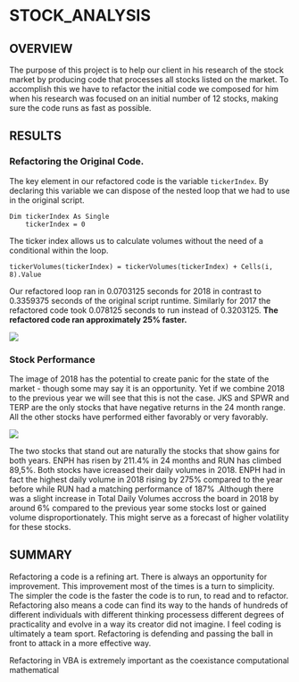 # STOCK_ANALYSIS

## OVERVIEW

 The purpose of this project is to help our client in his research of the stock market by producing code 
that processes all stocks listed on the market. To accomplish this we have to refactor the initial code 
we composed for him when his research was focused on an initial number of 12 stocks, making sure the 
code runs as fast as possible.

## RESULTS 

### Refactoring the Original Code.

 The key element in our refactored code is the  variable ```tickerIndex```. By declaring this variable 
we can dispose of the nested loop that we had to use in the original script. 

```
Dim tickerIndex As Single
    tickerIndex = 0
```
 The ticker index allows us to calculate volumes 
without the need of a conditional within the loop.

```tickerVolumes(tickerIndex) = tickerVolumes(tickerIndex) + Cells(i, 8).Value```

 Our refactored loop ran in 0.0703125 seconds for 2018 in contrast to 0.3359375 seconds of the original script runtime. 
Similarly for 2017 the refactored code took  0.078125 seconds to run instead of 0.3203125. **The refactored code ran approximately 25% faster.** 

![](resources/test1.png)
 
 ### Stock Performance
 
 The image of 2018 has the potential to create panic for the state of the market - though some may say it is an opportunity. Yet if we combine 2018 to the previous year we will see that this is not the case. JKS and SPWR and TERP are the only stocks that have negative returns in the 24 month range. All the other stocks have performed either favorably or very favorably. 
 
![](resources/YearsCombined.png)

 The two stocks that stand out are naturally the stocks that show gains for both years. ENPH has risen by 211.4% in 24 months and RUN has climbed 89,5%. Both stocks have icreased their daily volumes in 2018. ENPH had in fact the highest daily volume in 2018 rising by 275% compared to the year before while RUN had a matching performance of 187%  .Although there was a slight increase in Total Daily Volumes accross the board in 2018 by around 6% compared to the previous year some stocks lost or gained volume disproportionately. This might serve as a forecast of higher volatility for these stocks. 
 
## SUMMARY 
 
 Refactoring a code is a refining art. There is always an opportunity for improvement. This improvement most of the times is a turn to simplicity. The simpler the code is the faster the code is to run, to read and to refactor. Refactoring also means a code can find its way to the hands of hundreds of different individuals with different thinking processess different degrees of practicality and evolve in a way its creator did not imagine. I feel coding is ultimately a team sport. Refactoring is defending and passing the ball in front to attack in a more effective way. 
 
 
 Refactoring in VBA is extremely important as the coexistance computational mathematical
